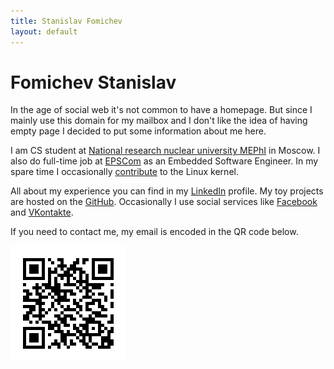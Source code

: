 ```yaml
---
title: Stanislav Fomichev
layout: default
---
```


Fomichev Stanislav
==================

In the age of social web it's not common to have a homepage. But since I mainly use this domain for my mailbox and I don't like the idea of having empty page I decided to put some information about me here.

I am CS student at [National research nuclear university MEPhI](http://mephi.ru/eng/) in Moscow. I also do full-time job at [EPSCom](http://epscom.net) as an Embedded Software Engineer. In my spare time I occasionally [contribute](http://git.kernel.org/?p=linux%2Fkernel%2Fgit%2Fnext%2Flinux-next.git&a=search&h=HEAD&st=commit&s=Stanislav+Fomichev) to the Linux kernel.

All about my experience you can find in my <!--[curriculum vitae](/cv.html) or -->[LinkedIn](http://ru.linkedin.com/pub/stanislav-fomichev/25/860/646) profile.
My toy projects are hosted on the [GitHub](http://github.com/fomichev).
Occasionally I use social services like [Facebook](http://www.facebook.com/people/Stanislav-Fomichev/1409375470) and [VKontakte](http://vkontakte.ru/id2623851).

If you need to contact me, my email is encoded in the QR code below.

![QR mail](/data/mail.png)
